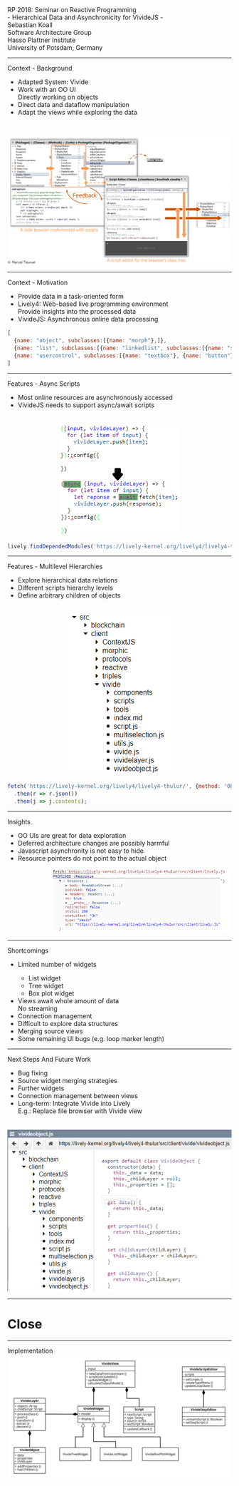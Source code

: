 <!-- markdown-config presentation=true -->

<script>
import { openBrowser, openComponent } from "doc/PX2018/project_2/utils.js"
import { hideHiddenElements, toggleLayer, showVariable, runExampleButton, runVivideButton } from "src/client/essay.js"

let presentation = lively.query(this, "lively-presentation");

let slides = [];

if (presentation) {
  slides = presentation.querySelectorAll('.lively-slide');
}

let ratio = "16-9";
slides.forEach(slide => {
  slide.classList += " ratio-" + ratio;
})
</script>
<link rel="stylesheet" type="text/css" href="doc/PX2018/project_2/utils.css">
<link rel="stylesheet" type="text/css" href="doc/PX2018/project_2/presentation.css">

<link rel="stylesheet" type="text/css" href="doc/PX2018/style.css" />
<link rel="stylesheet" type="text/css" href="src/client/lively.css" />
<link rel="stylesheet" type="text/css" href="templates/livelystyle.css" />

<style>
  .lively-slide {
    border: 1px solid rgb(220,220,220)
    page-break-before: always;
  }
  
  p {
    font-size: 18pt
  }
  @media print {
    .lively-slide {
      page-break-before: always;
      border: 0px solid white;
/*       border: 2px solid blue; */
    }      
  }
  
</style>

<script>
let presentButton = document.createElement('button');
presentButton.innerHTML = 'present';
presentButton.addEventListener("click", async () => {
  document.documentElement.webkitRequestFullScreen(Element.ALLOW_KEYBOARD_INPUT);
  // wait for fullscreen
  await lively.sleep(100);

  let width = Math.max(document.documentElement.clientWidth, window.innerWidth || 0);
  let height = Math.max(document.documentElement.clientHeight, window.innerHeight || 0);
  let scaling = width / slides[0].clientWidth;
  
  slides.forEach(slide => {
    slide.style.transform = 'scale(' + scaling + ')';
    slide.style.transformOrigin = 'top left';
    slide.style.position = 'fixed';
    slide.style.zIndex = '10001';
  })

  presentButton.style.display = 'none';
})

if (presentation && presentation.slides) {
  presentation.slides().forEach(ea => {
    var img = document.createElement("img")
    img.classList.add("logo")
    img.src="https://lively-kernel.org/lively4/lively4-jens/doc/PX2018/media/hpi_logo.png" 
    img.setAttribute("width", "50px")
    ea.appendChild(img)

    var div = document.createElement("div")
    div.classList.add("page-number")
    ea.appendChild(div)
  });
}

presentButton
</script>

<div class="title-frontpage">
  RP 2018: Seminar on Reactive Programming<br />- Hierarchical Data and Asynchronicity for VivideJS -
</div>

<div class="authors">
  Sebastian Koall
</div>

<div class="credentials">
  Software Architecture Group <br />Hasso Plattner Institute<br /> University of Potsdam, Germany
</div>

<script>
  var button = document.createElement("button")
  button.textContent = "print"
  button.onclick = async () => {
   var presentation = lively.query(this, "lively-presentation")
   presentation.print()
  }
  button.style = "position: absolute; bottom: 10px; left: 10px"
  button
</script>

---
<div class="title-1">Context - Background</div>

<div class="h-1-2">
<ul class="notes-big">
<li>Adapted System: Vivide</li>
<li>Work with an OO UI<br><i class="fa fa-arrow-right"></i> Directly working on objects</li>
<li>Direct data and dataflow manipulation</li>
<li>Adapt the views while exploring the data</li>
</ul>
</div>

<img class="h-2-2" src="vivide.png" style="padding-top: 30px;"/>

---
<div class="title-1">Context - Motivation</div>

<div class="v-1-2">
<ul class="notes-big">
<li>Provide data in a task-oriented form</li>
<li>Lively4: Web-based live programming environment<br><i class="fa fa-arrow-right"></i> Provide insights into the processed data</li>
<li>VivideJS: Asynchronous online data processing</li>
</ul>
</div>

```javascript {.v-2-2 .example1}
[
  {name: "object", subclasses:[{name: "morph"},]},
  {name: "list", subclasses:[{name: "linkedlist", subclasses:[{name: "stack"}]}, {name: "arraylist"}]},
  {name: "usercontrol", subclasses:[{name: "textbox"}, {name: "button"}, {name: "label"}]},
]
```
<script>
this.classList.add("example-run");
runVivideButton("run", this, "example1");
</script>

---
<div class="title-1">Features - Async Scripts</div>

<div class="h-1-4">
<ul class="notes-big">
<li>Most online resources are asynchronously accessed</li>
<li>VivideJS needs to support async/await scripts</li>
</ul>
</div>

<div class="h-2-4" style="padding-top: 20px; text-align: center;">
<img src="async-await.png" alt="Async/Await" />
</div>

```javascript {.v-2-2 .example2}
lively.findDependedModules('https://lively-kernel.org/lively4/lively4-thulur/src/client/lively.js')
```
<script>
this.classList.add("example-run");
runVivideButton("run", this, "example2");
</script>

---

<div class="title-1">Features - Multilevel Hierarchies</div>

<div class="h-1-4">
<ul class="notes-big">
<li>Explore hierarchical data relations</li>
<li>Different scripts hierarchy levels</li>
<li>Define arbitrary children of objects</li>
</ul>
</div>

<div class="h-2-4" style="padding-top: 20px; text-align: center;">
<img src="hierarchy.png" alt="Hierarchy" />
</div>

```javascript {.v-2-2 .example3}
fetch('https://lively-kernel.org/lively4/lively4-thulur/', {method: 'OPTIONS'})
  .then(r => r.json())
  .then(j => j.contents);
```
<script>
this.classList.add("example-run");
runVivideButton("run", this, "example3");
</script>

---
<div class="title-1">Insights</div>

<div class="v-1-2">
<ul class="notes-big">
<li>OO UIs are great for data exploration</li>
<li>Deferred architecture changes are possibly harmful</li>
<li>Javascript asynchronity is not easy to hide</li>
<li>Resource pointers do not point to the actual object</li>
</ul>
</div>

<div class="v-2-2" style="padding-left: 100px">
<img src="url-response.png" alt="Url Reponse" />
</div>

---
<div class="title-1">Shortcomings</div>

<ul class="notes">
<li>Limited number of widgets</li>
  <ul>
  <li>List widget</li>
  <li>Tree widget</li>
  <li>Box plot widget</li>
  </ul>
<li>Views await whole amount of data<br><i class="fa fa-arrow-right"></i> No streaming</li>
<li>Connection management</li>
<li>Difficult to explore data structures</li>
<li>Merging source views</li>
<li>Some remaining UI bugs (e.g. loop marker length)</li>
</ul>

---
<div class="title-1">Next Steps And Future Work</div>

<div class="h-1-2">
<ul class="notes-big">
<li>Bug fixing</li>
<li>Source widget merging strategies</li>
<li>Further widgets</li>
<li>Connection management between views</li>
<li>Long-term: Integrate Vivide into Lively<br><i class="fa fa-arrow-right"></i>E.g.: Replace file browser with Vivide view</li>
</ul>
</div>

<div class="h-2-2" style="padding-top: 20px;">
<img src="vivide-file-browser.png" alt="Vivide File Browser">
</div>

---

# Close

<script>
let closeButton = document.createElement('button')
closeButton.innerHTML = 'close';
closeButton.addEventListener("click", closeFullscreen);

function closeFullscreen() {
  document.webkitCancelFullScreen();
  let slides = presentation.querySelectorAll('.lively-slide');
  slides.forEach(slide => {
    slide.style.transform = 'none';
    slide.style.position = 'relative';
    slide.style.zIndex = '1';
  })
  
  presentButton.style.display = 'inline';
}

closeButton
</script>

---

<div class="title-1">Implementation</div>

<img class="img-big" src="vivide-classes.svg" alt="Vivide Class Hierarchy" />

